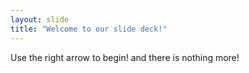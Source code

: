```yaml
---
layout: slide
title: "Welcome to our slide deck!"
---
```


Use the right arrow to begin! and there is nothing more!

